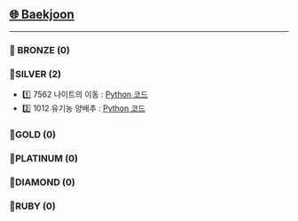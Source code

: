 ## [🌐 Baekjoon](https://www.acmicpc.net/)     
---
### 📍 BRONZE (0)
### 📍SILVER (2)
- 1️⃣ 7562 나이트의 이동 : [Python 코드](https://github.com/yougi8/CodingTestStudy/blob/main/Baekjoon/dfs_bfs/knight_move.py)
- 2️⃣ 1012 유기농 양배추 : [Python 코드](https://github.com/yougi8/CodingTestStudy/blob/main/Baekjoon/dfs_bfs/dfs_cabbage_recursive.py)
### 📍GOLD (0)
### 📍PLATINUM (0)
### 📍DIAMOND (0)
### 📍RUBY (0)
